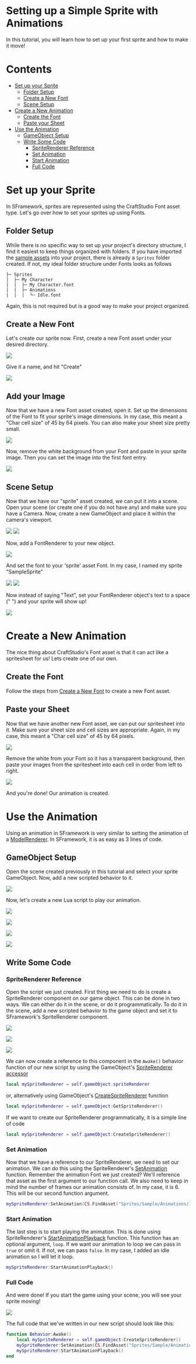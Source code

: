 # Setting up a Simple Sprite with Animations
In this tutorial, you will learn how to set up your first sprite and how to make it move!

# Contents
- [Set up your Sprite](#set-up-your-sprite)
  - [Folder Setup](#folder-setup)
  - [Create a New Font](#create-a-new-font)
  - [Scene Setup](#scene-setup)
- [Create a New Animation](#create-a-new-animation)
  - [Create the Font](#create-the-font)
  - [Paste your Sheet](#paste-your-sheet)
- [Use the Animation](#use-the-animation)
  - [GameObject Setup](#gameobject-setup)
  - [Write Some Code](#write-some-code)
    - [SpriteRenderer Reference](#spriterenderer-reference)
    - [Set Animation](#set-animation)
    - [Start Animation](#start-animation)
    - [Full Code](#full-code)

# Set up your Sprite
In SFramework, sprites are represented using the CraftStudio Font asset type.  Let's go over how to set your sprites up using Fonts.
## Folder Setup
While there is no specific way to set up your project's directory structure, I find it easiest to keep things organized with folders.  If you have imported the [sample assets](https://github.com/mitchwadair/sidescroller-framework/tree/master/assets/sample_package) into your project, there is already a `Sprites` folder created.  If not, my ideal folder structure under Fonts looks as follows
```
├─ Sprites
|  ├─ My Character
|  |  ├─ My Character.font
|  |  ├─ Animations
|  |  |  └─ Idle.font
```
Again, this is not required but is a good way to make your project organized.

## Create a New Font
Let's create our sprite now.  First, create a new Font asset under your desired directory.

![](https://i.imgur.com/2HKyjRf.png)

Give it a name, and hit "Create"

![](https://i.imgur.com/ICX8JMy.png)

## Add your Image
Now that we have a new Font asset created, open it.  Set up the dimensions of the Font to fit your sprite's image dimensions.  In my case, this meant a "Char cell size" of 45 by 64 pixels.  You can also make your sheet size pretty small.

![](https://i.imgur.com/wO5d0T4.png)

Now, remove the white background from your Font and paste in your sprite image.  Then you can set the image into the first font entry.

![](https://i.imgur.com/1JfIBYO.png)

## Scene Setup
Now that we have our "sprite" asset created, we can put it into a scene.  Open your scene (or create one if you do not have any) and make sure you have a Camera.  Now, create a new GameObject and place it within the camera's viewport.

![](https://i.imgur.com/xXB1gYt.png)
![](https://i.imgur.com/GNWtFXn.png)

Now, add a FontRenderer to your new object.

![](https://i.imgur.com/7Zen7aC.png)

And set the font to your 'sprite' asset Font.  In my case, I named my sprite "SampleSprite"

![](https://i.imgur.com/ruASn9O.png)
![](https://i.imgur.com/rKB73NZ.png)

Now instead of saying "Text", set your FontRenderer object's text to a space (" ") and your sprite will show up!

![](https://i.imgur.com/zqg4jTx.png)

# Create a New Animation
The nice thing about CraftStudio's Font asset is that it can act like a spritesheet for us!  Lets create one of our own.
## Create the Font
Follow the steps from [Create a New Font](#create-a-new-font) to create a new Font asset.
## Paste your Sheet
Now that we have another new Font asset, we can put our spritesheet into it.  Make sure your sheet size and cell sizes are appropriate.  Again, in my case, this meant a "Char cell size" of 45 by 64 pixels.

![](https://i.imgur.com/wO5d0T4.png)

Remove the white from your Font so it has a transparent background, then paste your images from the spritesheet into each cell in order from left to right.

![](https://i.imgur.com/QFswKzN.png)

And you're done!  Our animation is created.

# Use the Animation
Using an animation in SFramework is very similar to setting the animation of a [ModelRenderer](https://bitbucket.org/sparklinlabs/craftstud.io/wiki/Reference/Scripting/ModelRenderer).  In SFramework, it is as easy as 3 lines of code.
## GameObject Setup
Open the scene created previously in this tutorial and select your sprite GameObject.  Now, add a new scripted behavior to it.

![](https://i.imgur.com/qf0nZKP.png)

Now, let's create a new Lua script to play our animation.

![](https://i.imgur.com/DSTPmDY.png)

![](https://i.imgur.com/y1PJs6l.png)

![](https://i.imgur.com/3q42Gpo.png)

![](https://i.imgur.com/MwZYdZf.png)

## Write Some Code
### SpriteRenderer Reference
Open the script we just created.  First thing we need to do is create a SpriteRenderer component on our game object.  This can be done in two ways.  We can either do it in the scene, or do it programmatically.  To do it in the scene, add a new scripted behavior to the game object and set it to SFramework's SpriteRenderer component.

![](https://i.imgur.com/qf0nZKP.png)

![](https://i.imgur.com/DSTPmDY.png)

![](https://i.imgur.com/A7YTeHC.png)

We can now create a reference to this component in the `Awake()` behavior function of our new script by using the GameObject's [SpriteRenderer accessor](https://github.com/mitchwadair/sidescroller-framework/blob/master/doc/API/CraftStudio%20Extensions.md#accessors)
```lua
local mySpriteRenderer = self.gameObject.spriteRenderer
```
or, alternatively using GameObject's [CreateSpriteRenderer](https://github.com/mitchwadair/sidescroller-framework/blob/master/doc/API/CraftStudio%20Extensions.md#gameobjectcreatespriterenderer) function
```lua
local mySpriteRenderer = self.gameObject:GetSpriteRenderer()
```
If we want to create our SpriteRenderer programmatically, it is a simple line of code
```lua
local mySpriteRenderer = self.gameObject:CreateSpriteRenderer()
```
### Set Animation
Now that we have a reference to our SpriteRenderer, we need to set our animation.  We can do this using the SpriteRenderer's [SetAnimation](https://github.com/mitchwadair/sidescroller-framework/blob/master/doc/API/Components/SpriteRenderer.md#spriterenderersetanimation) function.  Remember the animation Font we just created?  We'll reference that asset as the first argument to our function call.  We also need to keep in mind the number of frames our animation consists of.  In my case, it is 6.  This will be our second function argument.
```lua
mySpriteRenderer:SetAnimation(CS.FindAsset("Sprites/Sample/Animations/Idle"), 6)
```
### Start Animation
The last step is to start playing the animation.  This is done using SpriteRenderer's [StartAnimationPlayback](https://github.com/mitchwadair/sidescroller-framework/blob/master/doc/API/Components/SpriteRenderer.md#spriterendererstartanimationplayback) function.  This function has an optional argument, `loop`.  If we want our animation to loop we can pass in `true` or omit it.  If not, we can pass `false`.  In my case, I added an idle animation so I will let it loop.
```lua
mySpriteRenderer:StartAnimationPlayback()
```
### Full Code
And were done!  If you start the game using your scene, you will see your sprite moving!

![](https://i.imgur.com/ANeU4ur.gif)

The full code that we've written in our new script should look like this:
```lua
function Behavior:Awake()
    local mySpriteRenderer = self.gameObject:CreateSpriteRenderer()
    mySpriteRenderer:SetAnimation(CS.FindAsset("Sprites/Sample/Animations/Idle"), 6)
    mySpriteRenderer:StartAnimationPlayback()
end
```
